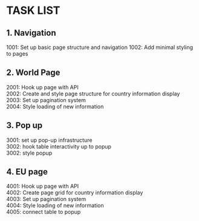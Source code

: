 # TASK LIST

## 1. Navigation
1001: Set up basic page structure and navigation
1002: Add minimal styling to pages  

## 2. World Page
2001: Hook up page with API  
2002: Create and style page structure for country information display  
2003: Set up pagination system  
2004: Style loading of new information  

## 3. Pop up
3001: set up pop-up infrastructure  
3002: hook table interactivity  up to popup  
3002: style popup  

## 4. EU page
4001: Hook up page with API  
4002: Create page grid for country information display  
4003: Set up pagination system  
4004: Style loading of new information  
4005: connect table to popup  